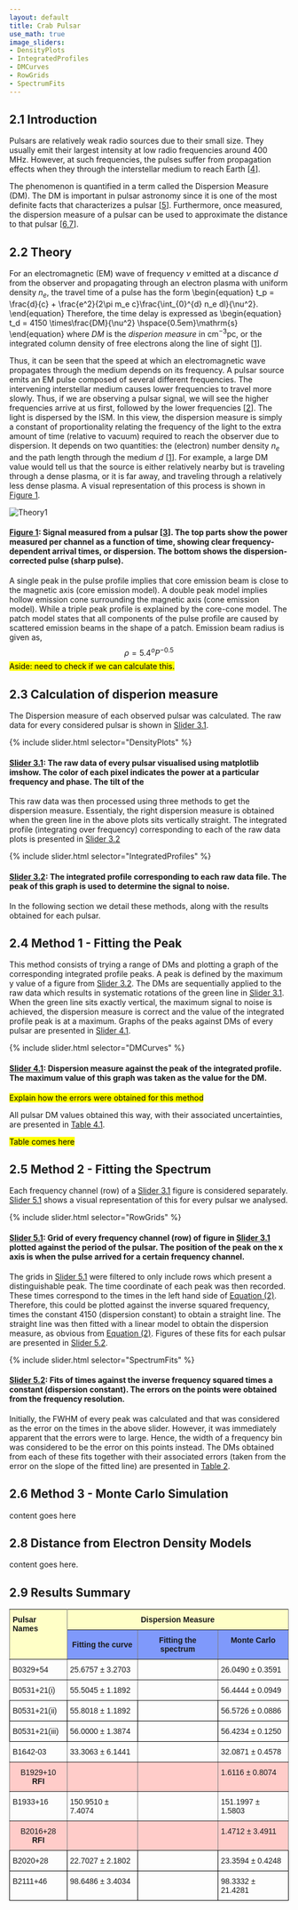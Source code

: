 ```yaml
---
layout: default
title: Crab Pulsar
use_math: true
image_sliders:
- DensityPlots
- IntegratedProfiles
- DMCurves
- RowGrids
- SpectrumFits
---
```



## 2.1 Introduction

Pulsars are relatively weak radio sources due to their small size. They usually emit their largest intensity at low radio frequencies around 400 MHz. However, at such frequencies, the pulses suffer from propagation effects when they through the interstellar medium to reach Earth [[4](About.md#3)].

The phenomenon is quantified in a term called the Dispersion Measure (DM). The DM is important in pulsar astronomy since it is one of the most definite facts that characterizes a pulsar [[5](About.md#5)]. Furthermore, once measured, the dispersion measure of a pulsar can be used to approximate the distance to that pulsar [[6,7](About.md#6)].

## 2.2 Theory

For an electromagnetic (EM) wave of frequency $\nu$ emitted at a discance $d$ from the observer and propagating through an electron plasma with uniform density $n_e$, the travel time of a pulse has the form
\begin{equation}
t_p = \frac{d}{c} + \frac{e^2}{2\pi m_e c}\frac{\int_{0}^{d} n_e dl}{\nu^2}.
\end{equation}
Therefore, the time delay is expressed as
<a name="eq-2"></a>
\begin{equation}
t_d = 4150 \times\frac{DM}{\nu^2} \hspace{0.5em}\mathrm{s}
\end{equation}
where $DM$ is the _disperion measure_  in $\mathrm{cm}^{-3}\mathrm{pc}$, or the integrated column density of free electrons along the line of sight [[1](About.md#1)].

Thus, it can be seen that the speed at which an electromagnetic wave propagates through the medium depends on its frequency. A pulsar source emits an EM pulse composed of several different frequencies. The intervening interstellar medium causes lower frequencies to travel more slowly. Thus, if we are observing a pulsar signal, we will see the higher frequencies arrive at us first, followed by the lower frequencies [[2](About.md#2)]. The light is dispersed by the ISM.
In this view, the dispersion measure is simply a constant of proportionality relating the frequency of the light to the extra amount of time (relative to vacuum) required to reach the observer due to dispersion. It depends on two quantities: the (electron) number density $n_e$ and the path length through the medium $d$ [[1](About.md#1)]. For example, a large DM value would tell us that the source is either relatively nearby but is traveling through a dense plasma, or it is far away, and traveling through a relatively less dense plasma. A visual representation of this process is shown in [Figure 1](#figure-1).

<a name="figure-1"></a>

![Theory1](/materials/ResultPictures1/theory1.png)

#### [Figure 1](#figure-1): Signal measured from a pulsar [[3](About.md#3)]. The top parts show the power measured per channel as a function of time, showing clear frequency-dependent arrival times, or dispersion. The bottom shows the dispersion-corrected pulse (sharp pulse).

A single peak in the pulse profile implies that core emission beam is close to the magnetic axis (core emission model). A double peak model implies hollow emission cone surrounding the magnetic axis (cone emission model). While a triple peak profile is explained by the core-cone model. The patch model states that all components of the pulse profile are caused by scattered emission beams in the shape of a patch.
Emission beam radius is given as, $$\rho = 5.4^o P^{-0.5}$$ <mark>Aside: need to check if we can calculate this.</mark>

## 2.3 Calculation of disperion measure

The Dispersion measure of each observed pulsar was calculated. The raw data for every considered pulsar is shown in [Slider 3.1](#slider-31).

<a name="slider-31"></a>

{% include slider.html selector="DensityPlots" %}

#### [Slider 3.1](#slider-31): The raw data of every pulsar visualised using matplotlib imshow. The color of each pixel indicates the power at a particular frequency and phase. The tilt of the

This raw data was then processed using three methods to get the dispersion measure. Essentialy, the right dispersion measure is obtained when the green line in the above plots sits vertically straight. The integrated profile (integrating over frequency) corresponding to each of the raw data plots is presented in [Slider 3.2](#slider-32)

<a name="slider-32"></a>

{% include slider.html selector="IntegratedProfiles" %}

#### [Slider 3.2](#slider-32): The integrated profile corresponding to each raw data file. The peak of this graph is used to determine the signal to noise.

In the following section we detail these methods, along with the results obtained for each pulsar.

## 2.4 Method 1 - Fitting the Peak

This method consists of trying a range of DMs and plotting a graph of the corresponding integrated profile peaks. A peak is defined by the maximum y value of a figure from [Slider 3.2](#slider-32).
The DMs are sequentially applied to the raw data which results in systematic rotations of the green line in [Slider 3.1](#slider-31). When the green line sits exactly vertical, the maximum signal to noise is achieved, the dispersion measure is correct and the value of the integrated profile peak is at a maximum. Graphs of the peaks against DMs of every pulsar are presented in [Slider 4.1](#slider-41).

<a name="slider-41"></a>

{% include slider.html selector="DMCurves" %}

#### [Slider 4.1](#slider-41): Dispersion measure against the peak of the integrated profile. The maximum value of this graph was taken as the value for the DM.

<mark>Explain how the errors were obtained for this method</mark>

All pulsar DM values obtained this way, with their associated uncertainties, are presented in [Table 4.1](#table-41).

<a name="table-41"></a>

<mark>Table comes here</mark>

## 2.5 Method 2 - Fitting the Spectrum

Each frequency channel (row) of a [Slider 3.1](#slider-31) figure is considered separately. [Slider 5.1](#5.1) shows a visual representation of this for every pulsar we analysed.

<a name="slider-51"></a>

{% include slider.html selector="RowGrids" %}

#### [Slider 5.1](#slider-51): Grid of every frequency channel (row) of figure in [Slider 3.1](#slider-31) plotted against the period of the pulsar. The position of the peak on the x axis is when the pulse arrived for a certain frequency channel.

The grids in [Slider 5.1](#slider-51) were filtered to only include rows which present a distinguishable peak. The time coordinate of each peak was then recorded. These times correspond to the times in the left hand side of [Equation (2)](#eq-2). Therefore, this could be plotted against the inverse squared frequency, times the constant 4150 (dispersion constant) to obtain a straight line. The straight line was then fitted with a linear model to obtain the dispersion measure, as obvious from [Equation (2)](#eq-2). Figures of these fits for each pulsar are presented in [Slider 5.2](#slider-52).

<a name="slider-52"></a>

{% include slider.html selector="SpectrumFits" %}

#### [Slider 5.2](#slider-52): Fits of times against the inverse frequency squared times a constant (dispersion constant). The errors on the points were obtained from the frequency resolution.

Initially, the FWHM of every peak was calculated and that was considered as the error on the times in the above slider. However, it was immediately apparent that the errors were to large. Hence, the width of a frequency bin was considered to be the error on this points instead.
The DMs obtained from each of these fits together with their associated errors (taken from the error on the slope of the fitted line) are presented in [Table 2](#table-2).

## 2.6 Method 3 - Monte Carlo Simulation

content goes here



## 2.8 Distance from Electron Density Models

content goes here.

## 2.9 Results Summary

<style type="text/css">
.tg  {border-collapse:collapse;border-spacing:0;}
.tg td{font-family:Arial, sans-serif;font-size:14px;padding:10px 5px;border-style:solid;border-width:1px;overflow:hidden;word-break:normal;border-color:black;}
.tg th{font-family:Arial, sans-serif;font-size:14px;font-weight:normal;padding:10px 5px;border-style:solid;border-width:1px;overflow:hidden;word-break:normal;border-color:black;}
.tg .tg-4p0o{font-weight:bold;background-color:#7f99fb;border-color:inherit;text-align:center}
.tg .tg-opee{font-weight:bold;background-color:#ffffc7;border-color:inherit;text-align:left;vertical-align:top}
.tg .tg-w60v{font-weight:bold;background-color:#7f99fb;border-color:inherit;text-align:center;vertical-align:top}
.tg .tg-m3se{background-color:#ffccc9;border-color:inherit;text-align:center}
.tg .tg-mfhl{background-color:#ffffc7;border-color:inherit;text-align:center;vertical-align:top}
.tg .tg-xldj{border-color:inherit;text-align:left}
.tg .tg-0pky{border-color:inherit;text-align:left;vertical-align:top}
.tg .tg-0lax{text-align:left;vertical-align:top}
.tg .tg-bolj{background-color:#ffccc9;border-color:inherit;text-align:center;vertical-align:top}
.tg .tg-90e1{background-color:#ffccc9;border-color:inherit;text-align:left;vertical-align:top}
</style>
<table class="tg">
  <tr>
    <th class="tg-opee" rowspan="2">Pulsar Names</th>
    <th class="tg-mfhl" colspan="3"><span style="font-weight:700">Dispersion Measure</span></th>
  </tr>
  <tr>
    <td class="tg-4p0o">Fitting the curve</td>
    <td class="tg-w60v">Fitting the spectrum</td>
    <td class="tg-w60v">Monte Carlo</td>
  </tr>
  <tr>
    <td class="tg-xldj">B0329+54</td>
    <td class="tg-xldj">25.6757 ± 3.2703</td>
    <td class="tg-0pky"></td>
    <td class="tg-0pky">26.0490 ± 0.3591</td>
  </tr>
  <tr>
    <td class="tg-xldj">B0531+21(i)</td>
    <td class="tg-xldj">55.5045 ± 1.1892</td>
    <td class="tg-0pky"></td>
    <td class="tg-0pky">56.4444 ± 0.0949</td>
  </tr>
  <tr>
    <td class="tg-0lax">B0531+21(ii)</td>
    <td class="tg-0lax">55.8018 ± 1.1892</td>
    <td class="tg-0lax"></td>
    <td class="tg-0lax">56.5726 ± 0.0886</td>
  </tr>
  <tr>
    <td class="tg-0lax">B0531+21(iii)</td>
    <td class="tg-0lax">56.0000 ± 1.3874</td>
    <td class="tg-0lax"></td>
    <td class="tg-0lax">56.4234 ± 0.1250</td>
  </tr>
  <tr>
    <td class="tg-xldj">B1642-03</td>
    <td class="tg-xldj">33.3063 ± 6.1441</td>
    <td class="tg-0pky"></td>
    <td class="tg-0pky">32.0871 ± 0.4578</td>
  </tr>
  <tr>
    <td class="tg-m3se">B1929+10<br><span style="font-weight:bold">RFI</span><br></td>
    <td class="tg-m3se"></td>
    <td class="tg-bolj"></td>
    <td class="tg-90e1">1.6116 ± 0.8074</td>
  </tr>
  <tr>
    <td class="tg-0pky">B1933+16</td>
    <td class="tg-0pky">150.9510 ± 7.4074</td>
    <td class="tg-0pky"></td>
    <td class="tg-0pky">151.1997 ± 1.5803</td>
  </tr>
  <tr>
    <td class="tg-bolj">B2016+28<br><span style="font-weight:bold">RFI</span><br></td>
    <td class="tg-90e1"></td>
    <td class="tg-90e1"></td>
    <td class="tg-90e1">1.4712 ± 3.4911</td>
  </tr>
  <tr>
    <td class="tg-0lax">B2020+28</td>
    <td class="tg-0lax">22.7027 ± 2.1802</td>
    <td class="tg-0lax"></td>
    <td class="tg-0lax">23.3594 ± 0.4248</td>
  </tr>
  <tr>
    <td class="tg-0lax">B2111+46</td>
    <td class="tg-0lax">98.6486 ± 3.4034</td>
    <td class="tg-0lax"></td>
    <td class="tg-0lax">98.3332 ± 21.4281</td>
  </tr>
</table>
